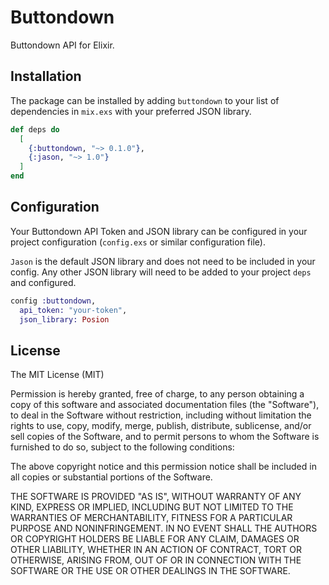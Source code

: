 # Buttondown
Buttondown API for Elixir.

## Installation
The package can be installed by adding `buttondown` to your list of dependencies in `mix.exs` with your preferred JSON library.

```elixir
def deps do
  [
    {:buttondown, "~> 0.1.0"},
    {:jason, "~> 1.0"}
  ]
end
```

## Configuration
Your Buttondown API Token and JSON library can be configured in your project configuration (`config.exs` or similar configuration file).

`Jason` is the default JSON library and does not need to be included in your config. Any other JSON library will need to be added to your project `deps` and configured.

```elixir
config :buttondown,
  api_token: "your-token",
  json_library: Posion
```

## License
The MIT License (MIT)

Permission is hereby granted, free of charge, to any person obtaining a copy of this software and associated documentation files (the "Software"), to deal in the Software without restriction, including without limitation the rights to use, copy, modify, merge, publish, distribute, sublicense, and/or sell copies of the Software, and to permit persons to whom the Software is furnished to do so, subject to the following conditions:

The above copyright notice and this permission notice shall be included in all copies or substantial portions of the Software.

THE SOFTWARE IS PROVIDED "AS IS", WITHOUT WARRANTY OF ANY KIND, EXPRESS OR IMPLIED, INCLUDING BUT NOT LIMITED TO THE WARRANTIES OF MERCHANTABILITY, FITNESS FOR A PARTICULAR PURPOSE AND NONINFRINGEMENT. IN NO EVENT SHALL THE AUTHORS OR COPYRIGHT HOLDERS BE LIABLE FOR ANY CLAIM, DAMAGES OR OTHER LIABILITY, WHETHER IN AN ACTION OF CONTRACT, TORT OR OTHERWISE, ARISING FROM, OUT OF OR IN CONNECTION WITH THE SOFTWARE OR THE USE OR OTHER DEALINGS IN THE SOFTWARE.
